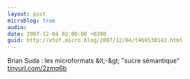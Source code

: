 ```yaml
---
layout: post
microblog: true
audio: 
date: 2007-12-04 02:00:00 +0200
guid: http://xtof.micro.blog/2007/12/04/t469530142.html
---
```

Brian Suda : les microformats &amp;lt;-&amp;gt; "sucre sémantique" [tinyurl.com/2zmq6b](http://tinyurl.com/2zmq6b)
